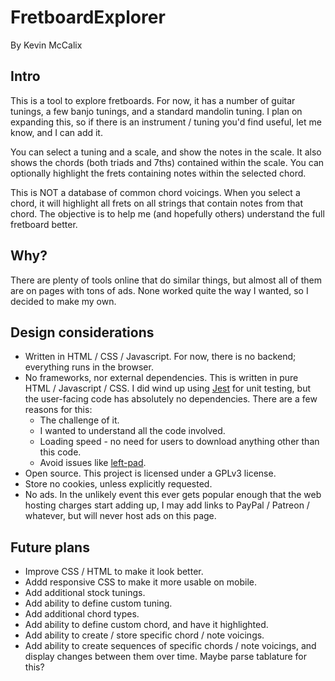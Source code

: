 # FretboardExplorer
By Kevin McCalix

## Intro
This is a tool to explore fretboards. For now, it has a number of guitar tunings, a few banjo tunings, and a standard mandolin tuning. I plan on expanding this, so if there is an instrument / tuning you'd find useful, let me know, and I can add it.

You can select a tuning and a scale, and show the notes in the scale. It also shows the chords (both triads and 7ths) contained within the scale. You can optionally highlight the frets containing notes within the selected chord.

This is NOT a database of common chord voicings. When you select a chord, it will highlight all frets on all strings that contain notes from that chord. The objective is to help me (and hopefully others) understand the full fretboard better.

## Why?
There are plenty of tools online that do similar things, but almost all of them are on pages with tons of ads. None worked quite the way I wanted, so I decided to make my own.

## Design considerations
* Written in HTML / CSS / Javascript. For now, there is no backend; everything runs in the browser.
* No frameworks, nor external dependencies. This is written in pure HTML / Javascript / CSS. I did wind up using [Jest](https://jestjs.io/) for unit testing, but the user-facing code has absolutely no dependencies. There are a few reasons for this:
    * The challenge of it.
    * I wanted to understand all the code involved.
    * Loading speed - no need for users to download anything other than this code.
    * Avoid issues like [left-pad](https://qz.com/646467/how-one-programmer-broke-the-internet-by-deleting-a-tiny-piece-of-code/).
* Open source. This project is licensed under a GPLv3 license.
* Store no cookies, unless explicitly requested.
* No ads. In the unlikely event this ever gets popular enough that the web hosting charges start adding up, I may add links to PayPal / Patreon / whatever, but will never host ads on this page.

## Future plans
* Improve CSS / HTML to make it look better.
* Addd responsive CSS to make it more usable on mobile.
* Add additional stock tunings.
* Add ability to define custom tuning.
* Add additional chord types.
* Add ability to define custom chord, and have it highlighted. 
* Add ability to create / store specific chord / note voicings.
* Add ability to create sequences of specific chords / note voicings, and display changes between them over time. Maybe parse tablature for this?